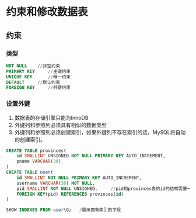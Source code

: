# 约束和修改数据表

## 约束

### 类型

```sql
NOT NULL    //非空约束
PRIMARY KEY     //主键约束
UNIQUE KEY      //唯一约束
DEFAULT     //默认约束
FOREIGN KEY     //外键约束
```

### 设置外键

1. 数据表的存储引擎只能为InnoDB
2. 外键列和参照列必须具有相似的数据类型
3. 外键列和参照列必须创建索引，如果外键列不存在索引的话，MySQL将自动的创建索引。

```sql
CREATE TABLE provinces(
    id SMALLINT UNSIGNED NOT NULL PRIMARY KEY AUTO_INCREMENT,
    pname VARCHAR(30)
)
CREATE TABLE user(
    id SMALLINT NOT NULL PRIMARY KEY AUTO_INCREMENT,
    username VARCHAR(30) NOT NULL,
    pid SMALLINT NOT NULL UNSIGNED,     //pid和provinces表的id的结构需要一致，不一致会报错
    FOREIGN KEY(pid) REFERENCES provinces(id)
)

SHOW INDEXES FROM user\G;   /展示拥有索引的字段
```